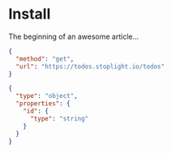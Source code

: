 # Install

The beginning of an awesome article...

```json http
{
  "method": "get",
  "url": "https://todos.stoplight.io/todos"
}
```

```json json_schema
{
  "type": "object",
  "properties": {
    "id": {
      "type": "string"
    }
  }
}
```